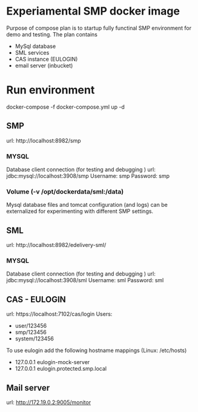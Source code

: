 # Experiamental SMP docker image
Purpose of compose plan is to startup fully functinal SMP environment for demo and testing. The plan contains 
 - MySql database
 - SML services
 - CAS instance (EULOGIN)
 - email server (inbucket)


# Run environment
docker-compose -f docker-compose.yml up -d 


## SMP 
url: http://localhost:8982/smp

### MYSQL 
Database client connection (for testing and debugging )
url: jdbc:mysql://localhost:3908/smp
Username: smp
Password: smp

### Volume (-v /opt/dockerdata/sml:/data)
Mysql database files and tomcat configuration (and logs) can be externalized for experimenting with different SMP settings.


## SML 
url: http://localhost:8982/edelivery-sml/

### MYSQL 
Database client connection (for testing and debugging )
url: jdbc:mysql://localhost:3908/sml
Username: sml
Password: sml

## CAS - EULOGIN 
url: https://localhost:7102/cas/login
Users:
 - user/123456
 - smp/123456
 - system/123456

 To use eulogin add the following hostname mappings (Linux: /etc/hosts)
 - 127.0.0.1 eulogin-mock-server
 - 127.0.0.1 eulogin.protected.smp.local


## Mail server
url: http://172.19.0.2:9005/monitor 

